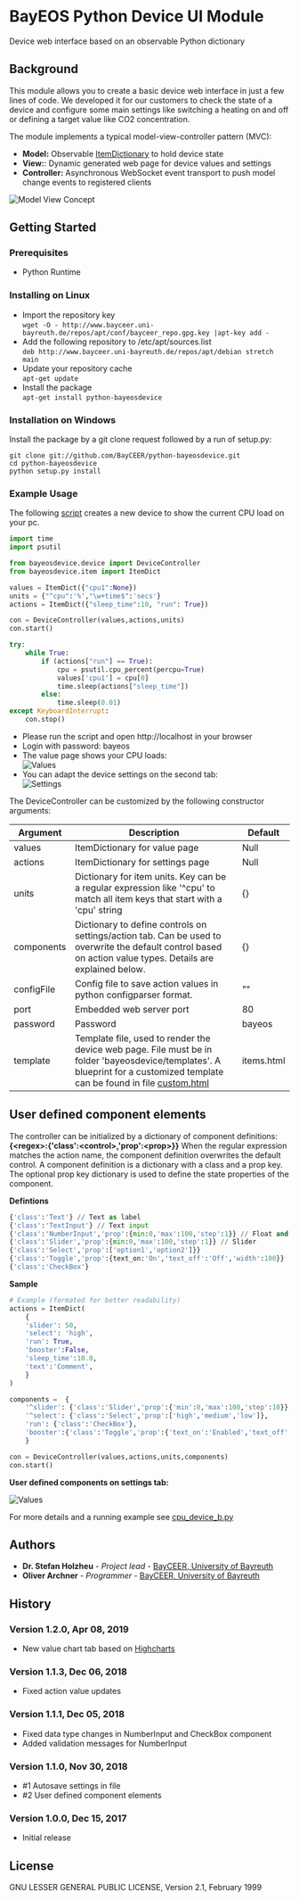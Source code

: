 # BayEOS Python Device UI Module
Device web interface based on an observable Python dictionary

## Background
This module allows you to create a basic device web interface in just a few lines of code.
We developed it for our customers to check the state of a device and configure some main settings like switching a heating on and off or defining a target value like CO2 concentration.  

The module implements a typical model-view-controller pattern (MVC):

  + **Model:** Observable [ItemDictionary](bayeosdevice/item.py) to hold device state
  + **View:**: Dynamic generated web page for device values and settings
  + **Controller:** Asynchronous WebSocket event transport to push model change events to registered clients 

![Model View Concept](docs/mvc.png)

## Getting Started
### Prerequisites
- Python Runtime

### Installing on Linux 
- Import the repository key  
`wget -O - http://www.bayceer.uni-bayreuth.de/repos/apt/conf/bayceer_repo.gpg.key |apt-key add -`
- Add the following repository to /etc/apt/sources.list  
`deb http://www.bayceer.uni-bayreuth.de/repos/apt/debian stretch main`
- Update your repository cache  
`apt-get update`
- Install the package  
`apt-get install python-bayeosdevice`

### Installation on Windows
Install the package by a git clone request followed by a run of setup.py:
``` 
git clone git://github.com/BayCEER/python-bayeosdevice.git
cd python-bayeosdevice
python setup.py install
```

### Example Usage 
The following [script](docs/cpudevice.py) creates a new device to show the current CPU load on your pc.
```python
import time
import psutil

from bayeosdevice.device import DeviceController
from bayeosdevice.item import ItemDict

values = ItemDict({"cpu1":None})  
units = {"^cpu":'%',"\w+time$":'secs'}      
actions = ItemDict({"sleep_time":10, "run": True})        

con = DeviceController(values,actions,units)
con.start()

try:
    while True:  
        if (actions["run"] == True):
            cpu = psutil.cpu_percent(percpu=True)        
            values['cpu1'] = cpu[0]                                 
            time.sleep(actions["sleep_time"])            
        else:
            time.sleep(0.01)     
except KeyboardInterrupt:
    con.stop()
```

- Please run the script and open http://localhost in your browser
- Login with password: bayeos
- The value page shows your CPU loads:  
![Values](docs/viewvalues.png)
- You can adapt the device settings on the second tab:  
![Settings](docs/viewsettings.png)

The DeviceController can be customized by the following constructor arguments:

Argument|Description|Default
--------|-----------|--------
values| ItemDictionary for value page| Null
actions|ItemDictionary for settings page| Null
units| Dictionary for item units. Key can be a regular expression like '^cpu' to match all item keys that start with a 'cpu' string| {}
components| Dictionary to define controls on settings/action tab. Can be used to overwrite the default control based on action value types. Details are explained below.| {} 
configFile | Config file to save action values in python configparser format.| ""
port|Embedded web server port|80
password|Password|bayeos
template|Template file, used to render the device web page. File must be in folder 'bayeosdevice/templates'. A blueprint for a customized template can be found in file [custom.html](bayeosdevice/templates/custom.html)|items.html  

## User defined component elements
The controller can be initialized by a dictionary of component definitions: __{\<regex>:{'class':\<control>,'prop':\<prop>}}__
When the regular expression matches the action name, the component definition overwrites the default control.
A component definition is a dictionary with a class and a prop key. The optional prop key dictionary is used to define the state properties of the component. 

__Defintions__
```Python
{'class':'Text'} // Text as label
{'class':'TextInput'} // Text input
{'class':'NumberInput','prop':{min:0,'max':100,'step':1}} // Float and Integer input values 
{'class':'Slider','prop':{min:0,'max':100,'step':1}} // Slider 
{'class':'Select','prop':['option1','option2']}} 
{'class':'Toggle','prop':{text_on:'On','text_off':'Off','width':100}}
{'class':'CheckBox'}
```

__Sample__

```Python
# Example (formated for better readability)
actions = ItemDict(
    {
    'slider': 50, 
    'select': 'high',
    'run': True, 
    'booster':False,    
    'sleep_time':10.0,
    'text':'Comment', 
    }
)        

components =  {
    '^slider': {'class':'Slider','prop':{'min':0,'max':100,'step':10}}, 
    '^select': {'class':'Select','prop':['high','medium','low']},
    'run': {'class':'CheckBox'},
    'booster':{'class':'Toggle','prop':{'text_on':'Enabled','text_off':'Disabled','width':200}}
    }    

con = DeviceController(values,actions,units,components)
con.start()
```
__User defined components on settings tab:__

![Values](docs/viewcontrols.png)

For more details and a running example see [cpu_device_b.py](docs/cpudevice_b.py)

## Authors 
* **Dr. Stefan Holzheu** - *Project lead* - [BayCEER, University of Bayreuth](https://www.bayceer.uni-bayreuth.de)
* **Oliver Archner** - *Programmer* - [BayCEER, University of Bayreuth](https://www.bayceer.uni-bayreuth.de)

## History
### Version 1.2.0, Apr 08, 2019
- New value chart tab based on [Highcharts](https://www.highcharts.com/)
### Version 1.1.3, Dec 06, 2018
- Fixed action value updates
### Version 1.1.1, Dec 05, 2018
- Fixed data type changes in NumberInput and CheckBox component
- Added validation messages for NumberInput
### Version 1.1.0, Nov 30, 2018
- #1 Autosave settings in file
- #2 User defined component elements
### Version 1.0.0, Dec 15, 2017
- Initial release
## License
GNU LESSER GENERAL PUBLIC LICENSE, Version 2.1, February 1999

